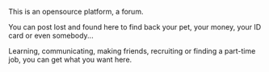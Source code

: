 This is an opensource platform, a forum.

You can post lost and found here to find back your pet, your money, your ID card or even somebody...

Learning, communicating, making friends, recruiting or finding a part-time job, you can get what you want here.